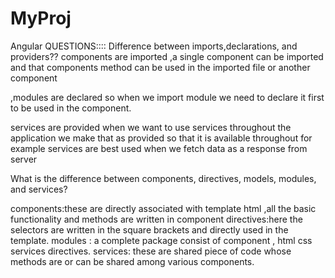 # MyProj
Angular QUESTIONS::::
Difference between imports,declarations, and providers??
components are imported ,a single component can be imported and that components method can be used in the imported file or another component

,modules are declared so when we import module we need to declare it first to be used in the component.

services are provided when we want to use services throughout the application we make that as provided so that it is available throughout for example services are best used when we fetch data as a response from server 


What is the difference between components, directives, models, modules, and services?

components:these are directly associated with template html ,all the basic functionality and methods are written in component 
directives:here the selectors are written in the square brackets and directly used in the template.
modules : a complete package consist of component , html css services directives.
services: these are shared piece of code whose methods are or can be shared among various components.
